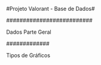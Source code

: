 #Projeto Valorant - Base de Dados#

##########################

Dados Parte Geral

#############

Tipos de Gráficos 
